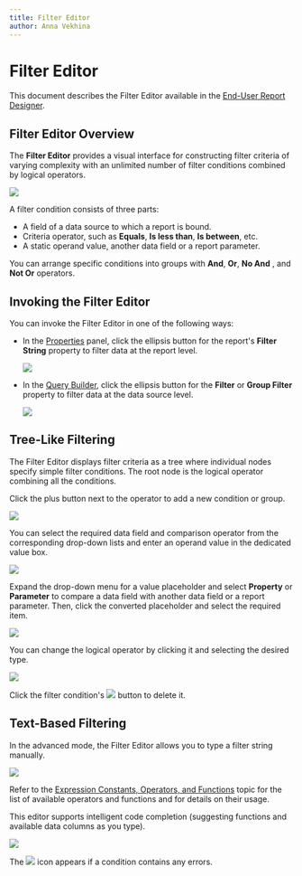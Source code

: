 ```yaml
---
title: Filter Editor
author: Anna Vekhina
---
```


# Filter Editor

This document describes the Filter Editor available in the [End-User Report Designer](../../report-designer.md).

## Filter Editor Overview

The **Filter Editor** provides a visual interface for constructing filter criteria of varying complexity with an unlimited number of filter conditions combined by logical operators.

![](../../../images/eurd-web-filter-editor.png)

A filter condition consists of three parts:

* A field of a data source to which a report is bound.
* Criteria operator, such as **Equals**, **Is less than**, **Is between**, etc.
* A static operand value, another data field or a report parameter.

You can arrange specific conditions into groups with **And**, **Or**, **No And** , and **Not Or** operators.

## Invoking the Filter Editor
You can invoke the Filter Editor in one of the following ways:

* In the [Properties](ui-panels/properties-panel.md) panel, click the ellipsis button for the report's **Filter String** property to filter data at the report level.

    ![](../../../images/eurd-web-filter-string-property.png)

* In the [Query Builder](), click the ellipsis button for the **Filter** or **Group Filter** property to filter data at the data source level.    

    ![](../../../images/eurd-web-filter-string-query-builder.png)


## Tree-Like Filtering

The Filter Editor displays filter criteria as a tree where individual nodes specify simple filter conditions. The root node is the logical operator combining all the conditions.

Click the plus button next to the operator to add a new condition or group.

![](../../../images/eurd-web-filter-editor-add-condition.png)

You can select the required data field and comparison operator from the corresponding drop-down lists and enter an operand value in the dedicated value box.

![](../../../images/eurd-web-filter-editor-simple-condition.png)

Expand the drop-down menu for a value placeholder and select **Property** or **Parameter** to compare a data field with another data field or a report parameter. Then, click the converted placeholder and select the required item.

![](../../../images/eurd-web-filter-editor-value-parameter.png)

You can change the logical operator by clicking it and selecting the desired type.

![](../../../images/eurd-web-filter-editor-change-logical-operator.png)

Click the filter condition's ![](../../../images/eurd-web-filter-editor-remove-button.png) button to delete it.

## Text-Based Filtering

In the advanced mode, the Filter Editor allows you to type a filter string manually.

![](../../../images/eurd-web-filter-editor-advanced-mode.png)

Refer to the [Expression Constants, Operators, and Functions](../use-expressions/expression-syntax.md) topic for the list of available operators and functions and for details on their usage.

This editor supports intelligent code completion (suggesting functions and available data columns as you type).

![](../../../images/eurd-web-filter-code-completion.png)

The ![](../../../images/eurd-web-expression-editor-error-icon.png) icon appears if a condition contains any errors.